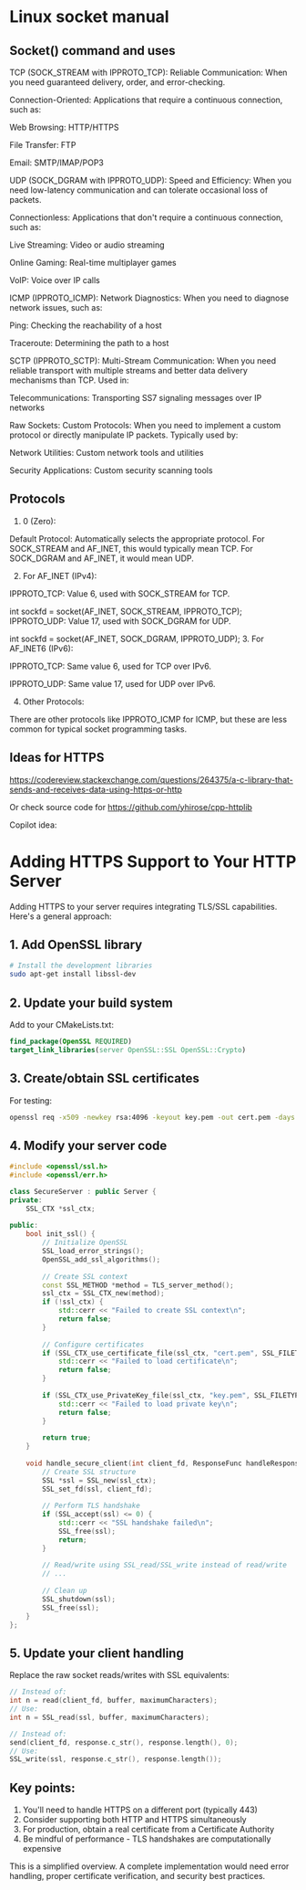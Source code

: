 # Linux socket manual
## Socket() command and uses
TCP (SOCK_STREAM with IPPROTO_TCP):
Reliable Communication: When you need guaranteed delivery, order, and error-checking.

Connection-Oriented: Applications that require a continuous connection, such as:

Web Browsing: HTTP/HTTPS

File Transfer: FTP

Email: SMTP/IMAP/POP3

UDP (SOCK_DGRAM with IPPROTO_UDP):
Speed and Efficiency: When you need low-latency communication and can tolerate occasional loss of packets.

Connectionless: Applications that don't require a continuous connection, such as:

Live Streaming: Video or audio streaming

Online Gaming: Real-time multiplayer games

VoIP: Voice over IP calls

ICMP (IPPROTO_ICMP):
Network Diagnostics: When you need to diagnose network issues, such as:

Ping: Checking the reachability of a host

Traceroute: Determining the path to a host

SCTP (IPPROTO_SCTP):
Multi-Stream Communication: When you need reliable transport with multiple streams and better data delivery mechanisms than TCP. Used in:

Telecommunications: Transporting SS7 signaling messages over IP networks

Raw Sockets:
Custom Protocols: When you need to implement a custom protocol or directly manipulate IP packets. Typically used by:

Network Utilities: Custom network tools and utilities

Security Applications: Custom security scanning tools
## Protocols
1. 0 (Zero):

Default Protocol: Automatically selects the appropriate protocol. For SOCK_STREAM and AF_INET, this would typically mean TCP. For SOCK_DGRAM and AF_INET, it would mean UDP.

2. For AF_INET (IPv4):

IPPROTO_TCP: Value 6, used with SOCK_STREAM for TCP.

int sockfd = socket(AF_INET, SOCK_STREAM, IPPROTO_TCP);
IPPROTO_UDP: Value 17, used with SOCK_DGRAM for UDP.

int sockfd = socket(AF_INET, SOCK_DGRAM, IPPROTO_UDP);
3. For AF_INET6 (IPv6):

IPPROTO_TCP: Same value 6, used for TCP over IPv6.

IPPROTO_UDP: Same value 17, used for UDP over IPv6.

4. Other Protocols:

There are other protocols like IPPROTO_ICMP for ICMP, but these are less common for typical socket programming tasks.

## Ideas for HTTPS
https://codereview.stackexchange.com/questions/264375/a-c-library-that-sends-and-receives-data-using-https-or-http

Or check source code for https://github.com/yhirose/cpp-httplib

Copilot idea:
# Adding HTTPS Support to Your HTTP Server

Adding HTTPS to your server requires integrating TLS/SSL capabilities. Here's a general approach:

## 1. Add OpenSSL library

```sh
# Install the development libraries
sudo apt-get install libssl-dev
```

## 2. Update your build system

Add to your CMakeLists.txt:
```cmake
find_package(OpenSSL REQUIRED)
target_link_libraries(server OpenSSL::SSL OpenSSL::Crypto)
```

## 3. Create/obtain SSL certificates

For testing:
```sh
openssl req -x509 -newkey rsa:4096 -keyout key.pem -out cert.pem -days 365 -nodes
```

## 4. Modify your server code

```cpp
#include <openssl/ssl.h>
#include <openssl/err.h>

class SecureServer : public Server {
private:
    SSL_CTX *ssl_ctx;
    
public:
    bool init_ssl() {
        // Initialize OpenSSL
        SSL_load_error_strings();
        OpenSSL_add_ssl_algorithms();
        
        // Create SSL context
        const SSL_METHOD *method = TLS_server_method();
        ssl_ctx = SSL_CTX_new(method);
        if (!ssl_ctx) {
            std::cerr << "Failed to create SSL context\n";
            return false;
        }
        
        // Configure certificates
        if (SSL_CTX_use_certificate_file(ssl_ctx, "cert.pem", SSL_FILETYPE_PEM) <= 0) {
            std::cerr << "Failed to load certificate\n";
            return false;
        }
        
        if (SSL_CTX_use_PrivateKey_file(ssl_ctx, "key.pem", SSL_FILETYPE_PEM) <= 0) {
            std::cerr << "Failed to load private key\n";
            return false;
        }
        
        return true;
    }
    
    void handle_secure_client(int client_fd, ResponseFunc handleResponse) {
        // Create SSL structure
        SSL *ssl = SSL_new(ssl_ctx);
        SSL_set_fd(ssl, client_fd);
        
        // Perform TLS handshake
        if (SSL_accept(ssl) <= 0) {
            std::cerr << "SSL handshake failed\n";
            SSL_free(ssl);
            return;
        }
        
        // Read/write using SSL_read/SSL_write instead of read/write
        // ...
        
        // Clean up
        SSL_shutdown(ssl);
        SSL_free(ssl);
    }
};
```

## 5. Update your client handling

Replace the raw socket reads/writes with SSL equivalents:

```cpp
// Instead of:
int n = read(client_fd, buffer, maximumCharacters);
// Use:
int n = SSL_read(ssl, buffer, maximumCharacters);

// Instead of:
send(client_fd, response.c_str(), response.length(), 0);
// Use:
SSL_write(ssl, response.c_str(), response.length());
```

## Key points:

1. You'll need to handle HTTPS on a different port (typically 443)
2. Consider supporting both HTTP and HTTPS simultaneously
3. For production, obtain a real certificate from a Certificate Authority
4. Be mindful of performance - TLS handshakes are computationally expensive

This is a simplified overview. A complete implementation would need error handling, proper certificate verification, and security best practices.
